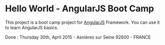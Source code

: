 # Hello World - AngularJS Boot Camp

This project is a boot camp project for [AngularJS](http://angularjs.org/) Framework.
You can use it to learn AngularJS basics.

Done : Thursday 30th, April 2015 - Asnières sur Seine 92600 - FRANCE